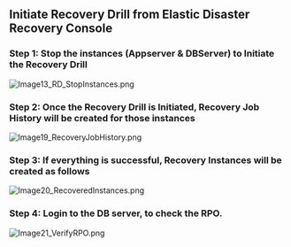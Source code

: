 ## Initiate Recovery Drill from Elastic Disaster Recovery Console

### Step 1: Stop the instances (Appserver & DBServer) to Initiate the Recovery Drill

![Image13_RD_StopInstances.png](https://github.com/prabhugr/aws-elasticdisasterrecovery-demo/blob/main/Lab_instructions/Images/Image13_RD_StopInstances.png)

### Step 2: Once the Recovery Drill is Initiated, Recovery Job History will be created for those instances

![Image19_RecoveryJobHistory.png](https://github.com/prabhugr/aws-elasticdisasterrecovery-demo/blob/main/Lab_instructions/Images/Image19_RecoveryJobHistory.png)

### Step 3: If everything is successful, Recovery Instances will be created as follows

![Image20_RecoveredInstances.png](https://github.com/prabhugr/aws-elasticdisasterrecovery-demo/blob/main/Lab_instructions/Images/Image20_RecoveredInstances.png)

### Step 4: Login to the DB server, to check the RPO.

![Image21_VerifyRPO.png](https://github.com/prabhugr/aws-elasticdisasterrecovery-demo/blob/main/Lab_instructions/Images/Image21_VerifyRPO.png)
